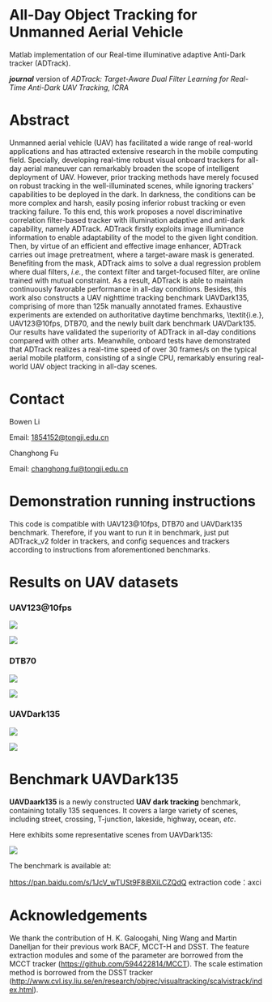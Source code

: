 # All-Day Object Tracking for Unmanned Aerial Vehicle 
Matlab implementation of our Real-time illuminative adaptive Anti-Dark tracker (ADTrack).

***journal*** version of _ADTrack: Target-Aware Dual Filter Learning for Real-Time Anti-Dark UAV Tracking, ICRA_

# Abstract

Unmanned aerial vehicle (UAV) has facilitated a wide range of real-world applications and has attracted extensive research in the mobile computing field. Specially, developing real-time robust visual onboard trackers for all-day aerial maneuver can remarkably broaden the scope of intelligent deployment of UAV. However, prior tracking methods have merely focused on robust tracking in the well-illuminated scenes, while ignoring trackers' capabilities to be deployed in the dark. In darkness, the conditions can be more complex and harsh, easily posing inferior robust tracking or even tracking failure. To this end, this work proposes a novel discriminative correlation filter-based tracker with illumination adaptive and anti-dark capability, namely ADTrack. ADTrack firstly exploits image illuminance information to enable adaptability of the model to the given light condition. Then, by virtue of an efficient and effective image enhancer, ADTrack carries out image pretreatment, where a target-aware mask is generated. Benefiting from the mask, ADTrack aims to solve a dual regression problem where dual filters, _i.e._, the context filter and target-focused filter, are online trained with mutual constraint. As a result, ADTrack is able to maintain continuously favorable performance in all-day conditions. Besides, this work also constructs a UAV nighttime tracking benchmark UAVDark135, comprising of more than 125k manually annotated frames. Exhaustive experiments are extended on authoritative daytime benchmarks, \textit{i.e.}, UAV123@10fps, DTB70, and the newly built dark benchmark UAVDark135. Our results have validated the superiority of ADTrack in all-day conditions compared with other arts. Meanwhile, onboard tests have demonstrated that ADTrack realizes a real-time speed of over 30 frames/s on the typical aerial mobile platform, consisting of a single CPU, remarkably ensuring real-world UAV object tracking in all-day scenes.

# Contact

Bowen Li

Email: 1854152@tongji.edu.cn

Changhong Fu

Email: [changhong.fu@tongji.edu.cn](mailto:changhong.fu@tongji.edu.cn)

# Demonstration running instructions

This code is compatible with UAV123@10fps, DTB70 and UAVDark135 benchmark. Therefore, if you want to run it in benchmark, just put ADTrack_v2 folder in trackers, and config sequences and trackers according to instructions from aforementioned benchmarks. 

# Results on UAV datasets

### UAV123@10fps

![](results_OPE/UAV123_10fps_pre.png)

![](results_OPE/UAV123_10fps_suc.png)

### DTB70

![](results_OPE/DTB70_pre.png)

![](results_OPE/DTB70_suc.png)

### UAVDark135

![](results_OPE/UAVDark135_pre.png)

![](results_OPE/UAVDark135_suc.png)

# Benchmark UAVDark135

**UAVDaark135** is a newly constructed **UAV dark tracking** benchmark, containing totally 135 sequences. It covers a large variety of scenes, including street, crossing, T-junction, lakeside, highway, ocean, *etc*.

Here exhibits some representative scenes from UAVDark135:

![](\results_OPE\UAVDark135.png)

The benchmark is available at:

https://pan.baidu.com/s/1JcV_wTUSt9F8iBXiLCZQdQ 
extraction code：axci 

# Acknowledgements

We thank the contribution of  H. K. Galoogahi, Ning Wang and Martin Danelljan for their previous work BACF,  MCCT-H and DSST.  The feature extraction modules and some of the parameter are borrowed from the MCCT tracker (https://github.com/594422814/MCCT). The scale estimation method is borrowed from the DSST tracker (http://www.cvl.isy.liu.se/en/research/objrec/visualtracking/scalvistrack/index.html).

